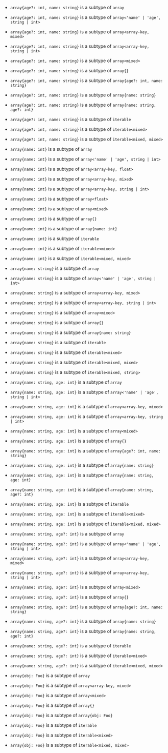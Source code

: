 - `array{age?: int, name: string}` is a subtype of `array`
- `array{age?: int, name: string}` is a subtype of `array<'name' | 'age', string | int>`
- `array{age?: int, name: string}` is a subtype of `array<array-key, mixed>`
- `array{age?: int, name: string}` is a subtype of `array<array-key, string | int>`
- `array{age?: int, name: string}` is a subtype of `array<mixed>`
- `array{age?: int, name: string}` is a subtype of `array{}`
- `array{age?: int, name: string}` is a subtype of `array{age?: int, name: string}`
- `array{age?: int, name: string}` is a subtype of `array{name: string}`
- `array{age?: int, name: string}` is a subtype of `array{name: string, age?: int}`
- `array{age?: int, name: string}` is a subtype of `iterable`
- `array{age?: int, name: string}` is a subtype of `iterable<mixed>`
- `array{age?: int, name: string}` is a subtype of `iterable<mixed, mixed>`

- `array{name: int}` is a subtype of `array`
- `array{name: int}` is a subtype of `array<'name' | 'age', string | int>`
- `array{name: int}` is a subtype of `array<array-key, float>`
- `array{name: int}` is a subtype of `array<array-key, mixed>`
- `array{name: int}` is a subtype of `array<array-key, string | int>`
- `array{name: int}` is a subtype of `array<float>`
- `array{name: int}` is a subtype of `array<mixed>`
- `array{name: int}` is a subtype of `array{}`
- `array{name: int}` is a subtype of `array{name: int}`
- `array{name: int}` is a subtype of `iterable`
- `array{name: int}` is a subtype of `iterable<mixed>`
- `array{name: int}` is a subtype of `iterable<mixed, mixed>`

- `array{name: string}` is a subtype of `array`
- `array{name: string}` is a subtype of `array<'name' | 'age', string | int>`
- `array{name: string}` is a subtype of `array<array-key, mixed>`
- `array{name: string}` is a subtype of `array<array-key, string | int>`
- `array{name: string}` is a subtype of `array<mixed>`
- `array{name: string}` is a subtype of `array{}`
- `array{name: string}` is a subtype of `array{name: string}`
- `array{name: string}` is a subtype of `iterable`
- `array{name: string}` is a subtype of `iterable<mixed>`
- `array{name: string}` is a subtype of `iterable<mixed, mixed>`
- `array{name: string}` is a subtype of `iterable<mixed, string>`

- `array{name: string, age: int}` is a subtype of `array`
- `array{name: string, age: int}` is a subtype of `array<'name' | 'age', string | int>`
- `array{name: string, age: int}` is a subtype of `array<array-key, mixed>`
- `array{name: string, age: int}` is a subtype of `array<array-key, string | int>`
- `array{name: string, age: int}` is a subtype of `array<mixed>`
- `array{name: string, age: int}` is a subtype of `array{}`
- `array{name: string, age: int}` is a subtype of `array{age?: int, name: string}`
- `array{name: string, age: int}` is a subtype of `array{name: string}`
- `array{name: string, age: int}` is a subtype of `array{name: string, age: int}`
- `array{name: string, age: int}` is a subtype of `array{name: string, age?: int}`
- `array{name: string, age: int}` is a subtype of `iterable`
- `array{name: string, age: int}` is a subtype of `iterable<mixed>`
- `array{name: string, age: int}` is a subtype of `iterable<mixed, mixed>`

- `array{name: string, age?: int}` is a subtype of `array`
- `array{name: string, age?: int}` is a subtype of `array<'name' | 'age', string | int>`
- `array{name: string, age?: int}` is a subtype of `array<array-key, mixed>`
- `array{name: string, age?: int}` is a subtype of `array<array-key, string | int>`
- `array{name: string, age?: int}` is a subtype of `array<mixed>`
- `array{name: string, age?: int}` is a subtype of `array{}`
- `array{name: string, age?: int}` is a subtype of `array{age?: int, name: string}`
- `array{name: string, age?: int}` is a subtype of `array{name: string}`
- `array{name: string, age?: int}` is a subtype of `array{name: string, age?: int}`
- `array{name: string, age?: int}` is a subtype of `iterable`
- `array{name: string, age?: int}` is a subtype of `iterable<mixed>`
- `array{name: string, age?: int}` is a subtype of `iterable<mixed, mixed>`

- `array{obj: Foo}` is a subtype of `array`
- `array{obj: Foo}` is a subtype of `array<array-key, mixed>`
- `array{obj: Foo}` is a subtype of `array<mixed>`
- `array{obj: Foo}` is a subtype of `array{}`
- `array{obj: Foo}` is a subtype of `array{obj: Foo}`
- `array{obj: Foo}` is a subtype of `iterable`
- `array{obj: Foo}` is a subtype of `iterable<mixed>`
- `array{obj: Foo}` is a subtype of `iterable<mixed, mixed>`
